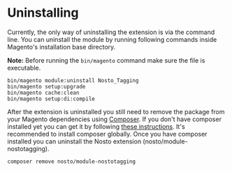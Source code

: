 # Uninstalling

Currently, the only way of uninstalling the extension is via the command line. You can uninstall the module by running following commands inside Magento's installation base directory.

**Note:** Before running the `bin/magento` command make sure the file is executable.

```text
bin/magento module:uninstall Nosto_Tagging
bin/magento setup:upgrade
bin/magento cache:clean
bin/magento setup:di:compile
```

After the extension is uninstalled you still need to remove the package from your Magento dependencies using [Composer](https://getcomposer.org/). If you don't have composer installed yet you can get it by following [these instructions](https://getcomposer.org/doc/00-intro.md). It's recommended to install composer globally. Once you have composer installed you can uninstall the Nosto extension \(nosto/module-nostotagging\).

```text
composer remove nosto/module-nostotagging
```

